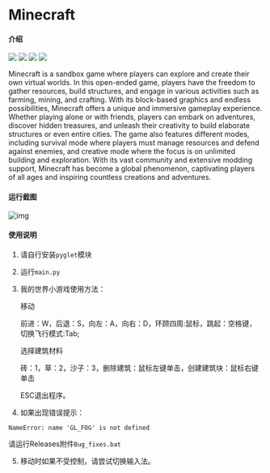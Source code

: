 # Minecraft

#### 介绍
<img src="https://img.shields.io/github/license/Leaovo-man2/Minecraft-Sandbox-games"/> <img src="https://img.shields.io/github/repo-size/Leaovo-man2/Minecraft-Sandbox-games"/> <img src="https://img.shields.io/github/last-commit/Leaovo-man2/Minecraft-Sandbox-games"/> <img src="https://img.shields.io/badge/language-python-3572A5.svg"/>




Minecraft is a sandbox game where players can explore and create their own virtual worlds. In this open-ended game, players have the freedom to gather resources, build structures, and engage in various activities such as farming, mining, and crafting. With its block-based graphics and endless possibilities, Minecraft offers a unique and immersive gameplay experience. Whether playing alone or with friends, players can embark on adventures, discover hidden treasures, and unleash their creativity to build elaborate structures or even entire cities. The game also features different modes, including survival mode where players must manage resources and defend against enemies, and creative mode where the focus is on unlimited building and exploration. With its vast community and extensive modding support, Minecraft has become a global phenomenon, captivating players of all ages and inspiring countless creations and adventures.

#### 运行截图

![img](https://img.jbzj.com/file_images/article/202111/2021110909230214.jpg)

#### 使用说明
1.  请自行安装`pyglet`模块
2.  运行`main.py`
3.  我的世界小游戏使用方法：

    移动

    前进：W，后退：S，向左：A，向右：D，环顾四周:鼠标，跳起：空格键，切换飞行模式:Tab;

    选择建筑材料

    砖：1，草：2，沙子：3，删除建筑：鼠标左键单击，创建建筑块：鼠标右键单击

    ESC退出程序。
4.  如果出现错误提示：
   
 `NameError: name 'GL_FOG' is not defined`

请运行Releases附件`Bug_fixes.bat`


5.  移动时如果不受控制，请尝试切换输入法。

